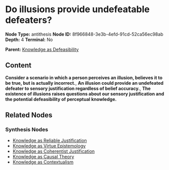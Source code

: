 # Do illusions provide undefeatable defeaters?

**Node Type:** antithesis
**Node ID:** 8f966848-3e3b-4efd-91cd-52ca56ec98ab
**Depth:** 4
**Terminal:** No

**Parent:** [Knowledge as Defeasibility](knowledge-as-defeasibility-synthesis-4569c5fc-c7cc-4b76-b293-2cc741ab824e.md)

## Content

**Consider a scenario in which a person perceives an illusion, believes it to be true, but is actually incorrect.**, **An illusion could provide an undefeated defeater to sensory justification regardless of belief accuracy.**, **The existence of illusions raises questions about our sensory justification and the potential defeasibility of perceptual knowledge.**

## Related Nodes

### Synthesis Nodes

- [Knowledge as Reliable Justification](knowledge-as-reliable-justification-synthesis-a68e577f-99fa-4808-9361-18c64d078015.md)
- [Knowledge as Virtue Epistemology](knowledge-as-virtue-epistemology-synthesis-87100cc2-7e86-4530-ab38-042055c41076.md)
- [Knowledge as Coherentist Justification](knowledge-as-coherentist-justification-synthesis-c8753d62-b764-4c5f-845d-f1f4a538a384.md)
- [Knowledge as Causal Theory](knowledge-as-causal-theory-synthesis-a981e87e-19fb-4c0c-ab2b-0e935bc8aff6.md)
- [Knowledge as Contextualism](knowledge-as-contextualism-synthesis-98b01a6b-28e7-4f83-93ad-44450c994ebd.md)

